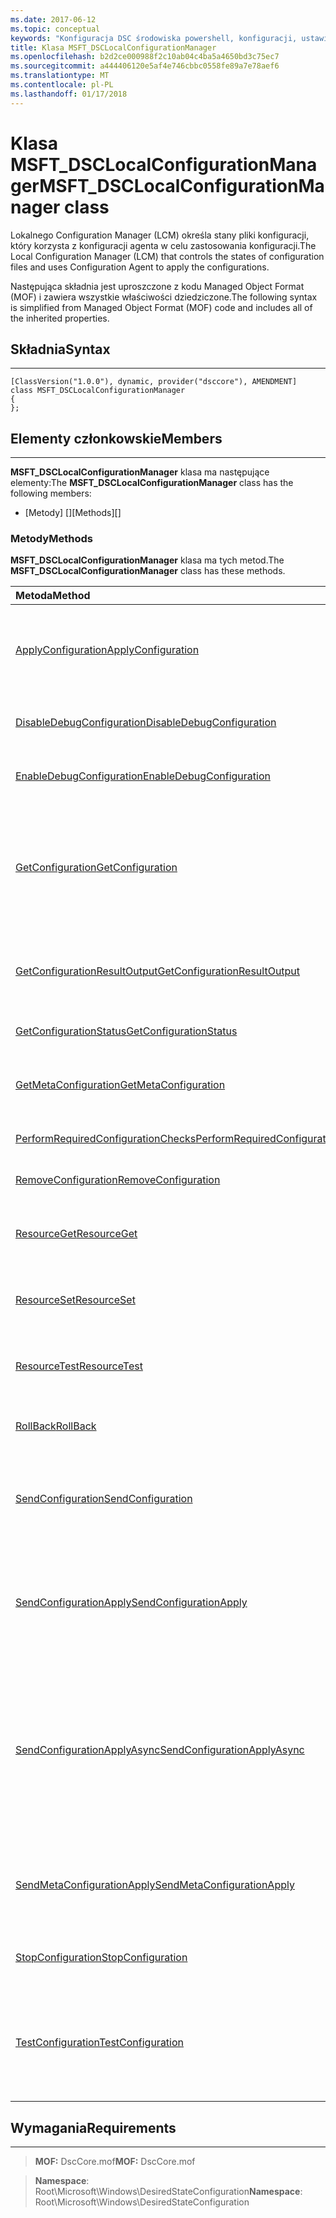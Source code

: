 ```yaml
---
ms.date: 2017-06-12
ms.topic: conceptual
keywords: "Konfiguracja DSC środowiska powershell, konfiguracji, ustawienia"
title: Klasa MSFT_DSCLocalConfigurationManager
ms.openlocfilehash: b2d2ce000988f2c10ab04c4ba5a4650bd3c75ec7
ms.sourcegitcommit: a444406120e5af4e746cbbc0558fe89a7e78aef6
ms.translationtype: MT
ms.contentlocale: pl-PL
ms.lasthandoff: 01/17/2018
---
```

# <a name="msftdsclocalconfigurationmanager-class"></a><span data-ttu-id="35910-103">Klasa MSFT_DSCLocalConfigurationManager</span><span class="sxs-lookup"><span data-stu-id="35910-103">MSFT_DSCLocalConfigurationManager class</span></span>

<span data-ttu-id="35910-104">Lokalnego Configuration Manager (LCM) określa stany pliki konfiguracji, który korzysta z konfiguracji agenta w celu zastosowania konfiguracji.</span><span class="sxs-lookup"><span data-stu-id="35910-104">The Local Configuration Manager (LCM) that controls the states of configuration files and uses Configuration Agent to apply the configurations.</span></span>

<span data-ttu-id="35910-105">Następująca składnia jest uproszczone z kodu Managed Object Format (MOF) i zawiera wszystkie właściwości dziedziczone.</span><span class="sxs-lookup"><span data-stu-id="35910-105">The following syntax is simplified from Managed Object Format (MOF) code and includes all of the inherited properties.</span></span>

## <a name="syntax"></a><span data-ttu-id="35910-106">Składnia</span><span class="sxs-lookup"><span data-stu-id="35910-106">Syntax</span></span>
------

``` syntax
[ClassVersion("1.0.0"), dynamic, provider("dsccore"), AMENDMENT]
class MSFT_DSCLocalConfigurationManager
{
};
```

## <a name="members"></a><span data-ttu-id="35910-107">Elementy członkowskie</span><span class="sxs-lookup"><span data-stu-id="35910-107">Members</span></span>
-------

<span data-ttu-id="35910-108">**MSFT_DSCLocalConfigurationManager** klasa ma następujące elementy:</span><span class="sxs-lookup"><span data-stu-id="35910-108">The **MSFT_DSCLocalConfigurationManager** class has the following members:</span></span>

-   <span data-ttu-id="35910-109">[Metody] []</span><span class="sxs-lookup"><span data-stu-id="35910-109">[Methods][]</span></span>

### <a name="methods"></a><span data-ttu-id="35910-110">Metody</span><span class="sxs-lookup"><span data-stu-id="35910-110">Methods</span></span>

<span data-ttu-id="35910-111">**MSFT_DSCLocalConfigurationManager** klasa ma tych metod.</span><span class="sxs-lookup"><span data-stu-id="35910-111">The **MSFT_DSCLocalConfigurationManager** class has these methods.</span></span>

|<span data-ttu-id="35910-112">Metoda</span><span class="sxs-lookup"><span data-stu-id="35910-112">Method</span></span> |<span data-ttu-id="35910-113">Opis</span><span class="sxs-lookup"><span data-stu-id="35910-113">Description</span></span> |
|:--- |:---|
| [<span data-ttu-id="35910-114">ApplyConfiguration</span><span class="sxs-lookup"><span data-stu-id="35910-114">ApplyConfiguration</span></span>](msft-dsclocalconfigurationmanager-applyconfiguration.md)| <span data-ttu-id="35910-115">Używa agenta konfiguracji umożliwiają zastosowanie konfiguracji, który jest w stanie oczekiwania.</span><span class="sxs-lookup"><span data-stu-id="35910-115">Uses the Configuration Agent to apply the configuration that is pending.</span></span>| 
| [<span data-ttu-id="35910-116">DisableDebugConfiguration</span><span class="sxs-lookup"><span data-stu-id="35910-116">DisableDebugConfiguration</span></span>](msft-dsclocalconfigurationmanager-disabledebugconfiguration.md)| <span data-ttu-id="35910-117">Wyłącza debugowanie zasobów usługi Konfiguracja DSC.</span><span class="sxs-lookup"><span data-stu-id="35910-117">Disables DSC resource debugging.</span></span>| 
| [<span data-ttu-id="35910-118">EnableDebugConfiguration</span><span class="sxs-lookup"><span data-stu-id="35910-118">EnableDebugConfiguration</span></span>](msft-dsclocalconfigurationmanager-enabledebugconfiguration.md)| <span data-ttu-id="35910-119">Włącza debugowanie zasobów usługi Konfiguracja DSC.</span><span class="sxs-lookup"><span data-stu-id="35910-119">Enables DSC resource debugging.</span></span>| 
| [<span data-ttu-id="35910-120">GetConfiguration</span><span class="sxs-lookup"><span data-stu-id="35910-120">GetConfiguration</span></span>](msft-dsclocalconfigurationmanager-getconfiguration.md)| <span data-ttu-id="35910-121">Wysyła dokument konfiguracji do węzła zarządzanego i używa **uzyskać** metody Agent konfiguracji, aby zastosować konfigurację.</span><span class="sxs-lookup"><span data-stu-id="35910-121">Sends the configuration document to the managed node and uses the **Get** method of the Configuration Agent to apply the configuration.</span></span>| 
| [<span data-ttu-id="35910-122">GetConfigurationResultOutput</span><span class="sxs-lookup"><span data-stu-id="35910-122">GetConfigurationResultOutput</span></span>](msft-dsclocalconfigurationmanager-getconfigurationresultoutput.md)| <span data-ttu-id="35910-123">Pobiera dane wyjściowe Agent konfiguracji odnoszące się do określonego zadania.</span><span class="sxs-lookup"><span data-stu-id="35910-123">Gets the Configuration Agent output relating to a specific job.</span></span>| 
| [<span data-ttu-id="35910-124">GetConfigurationStatus</span><span class="sxs-lookup"><span data-stu-id="35910-124">GetConfigurationStatus</span></span>](msft-dsclocalconfigurationmanager-getconfigurationstatus.md)| <span data-ttu-id="35910-125">Podgląd historii stanu konfiguracji.</span><span class="sxs-lookup"><span data-stu-id="35910-125">Get the configuration status history.</span></span>| 
| [<span data-ttu-id="35910-126">GetMetaConfiguration</span><span class="sxs-lookup"><span data-stu-id="35910-126">GetMetaConfiguration</span></span>](msft-dsclocalconfigurationmanager-getmetaconfiguration.md)| <span data-ttu-id="35910-127">Pobiera ustawienia LCM, które są używane do kontrolowania konfiguracji agenta.</span><span class="sxs-lookup"><span data-stu-id="35910-127">Gets the LCM settings that are used to control Configuration Agent.</span></span>| 
| [<span data-ttu-id="35910-128">PerformRequiredConfigurationChecks</span><span class="sxs-lookup"><span data-stu-id="35910-128">PerformRequiredConfigurationChecks</span></span>](msft-dsclocalconfigurationmanager-performrequiredconfigurationchecks.md)| <span data-ttu-id="35910-129">Uruchamia kontrolę spójności.</span><span class="sxs-lookup"><span data-stu-id="35910-129">Starts the consistency check.</span></span>| 
| [<span data-ttu-id="35910-130">RemoveConfiguration</span><span class="sxs-lookup"><span data-stu-id="35910-130">RemoveConfiguration</span></span>](msft-dsclocalconfigurationmanager-removeconfiguration.md)| <span data-ttu-id="35910-131">Usuwa pliki konfiguracji.</span><span class="sxs-lookup"><span data-stu-id="35910-131">Removes the configuration files.</span></span>| 
| [<span data-ttu-id="35910-132">ResourceGet</span><span class="sxs-lookup"><span data-stu-id="35910-132">ResourceGet</span></span>](msft-dsclocalconfigurationmanager-resourceget.md)| <span data-ttu-id="35910-133">Bezpośrednio wywołuje **uzyskać** metody zasobu usługi Konfiguracja DSC.</span><span class="sxs-lookup"><span data-stu-id="35910-133">Directly calls the **Get** method of a DSC resource.</span></span>| 
| [<span data-ttu-id="35910-134">ResourceSet</span><span class="sxs-lookup"><span data-stu-id="35910-134">ResourceSet</span></span>](msft-dsclocalconfigurationmanager-resourceset.md)| <span data-ttu-id="35910-135">Bezpośrednio wywołuje **ustawić** metody zasobu usługi Konfiguracja DSC.</span><span class="sxs-lookup"><span data-stu-id="35910-135">Directly calls the **Set** method of a DSC resource.</span></span>| 
| [<span data-ttu-id="35910-136">ResourceTest</span><span class="sxs-lookup"><span data-stu-id="35910-136">ResourceTest</span></span>](msft-dsclocalconfigurationmanager-resourcetest.md)| <span data-ttu-id="35910-137">Bezpośrednio wywołuje **testu** metody zasobu usługi Konfiguracja DSC.</span><span class="sxs-lookup"><span data-stu-id="35910-137">Directly calls the **Test** method of a DSC resource.</span></span>| 
| [<span data-ttu-id="35910-138">RollBack</span><span class="sxs-lookup"><span data-stu-id="35910-138">RollBack</span></span>](msft-dsclocalconfigurationmanager-rollback.md)| <span data-ttu-id="35910-139">Przedstawia powrót do poprzedniej konfiguracji.</span><span class="sxs-lookup"><span data-stu-id="35910-139">Rolls back to a previous configuration.</span></span>| 
| [<span data-ttu-id="35910-140">SendConfiguration</span><span class="sxs-lookup"><span data-stu-id="35910-140">SendConfiguration</span></span>](msft-dsclocalconfigurationmanager-sendconfiguration.md)| <span data-ttu-id="35910-141">Wysyła dokument konfiguracji do węzła zarządzanego i zapisuje go jako oczekujące zmiany.</span><span class="sxs-lookup"><span data-stu-id="35910-141">Sends the configuration document to the managed node and saves it as a pending change.</span></span>| 
| [<span data-ttu-id="35910-142">SendConfigurationApply</span><span class="sxs-lookup"><span data-stu-id="35910-142">SendConfigurationApply</span></span>](msft-dsclocalconfigurationmanager-sendconfigurationapply.md)| <span data-ttu-id="35910-143">Wysyła dokument konfiguracji do węzła zarządzanego i używa konfiguracji agenta, aby zastosować konfigurację.</span><span class="sxs-lookup"><span data-stu-id="35910-143">Sends the configuration document to the managed node and uses the Configuration Agent to apply the configuration.</span></span>| 
| [<span data-ttu-id="35910-144">SendConfigurationApplyAsync</span><span class="sxs-lookup"><span data-stu-id="35910-144">SendConfigurationApplyAsync</span></span>](msft-dsclocalconfigurationmanager-sendconfigurationapplyasync.md)| <span data-ttu-id="35910-145">Wysłany do węzła zarządzanego konfiguracji i uruchomić przy użyciu agenta konfiguracji, aby zastosować konfigurację.</span><span class="sxs-lookup"><span data-stu-id="35910-145">Send the configuration document to the managed node and start using the Configuration Agent to apply the configuration.</span></span> <span data-ttu-id="35910-146">Użyj GetConfigurationResultOutput, aby pobrać dane wyjściowe wynik.</span><span class="sxs-lookup"><span data-stu-id="35910-146">Use GetConfigurationResultOutput to retrieve result output.</span></span>| 
| [<span data-ttu-id="35910-147">SendMetaConfigurationApply</span><span class="sxs-lookup"><span data-stu-id="35910-147">SendMetaConfigurationApply</span></span>](msft-dsclocalconfigurationmanager-sendmetaconfigurationapply.md)| <span data-ttu-id="35910-148">Konfiguruje ustawienia LCM, które są używane do sterowania agenta konfiguracji.</span><span class="sxs-lookup"><span data-stu-id="35910-148">Sets the LCM settings that are used to control the Configuration Agent.</span></span>| 
| [<span data-ttu-id="35910-149">StopConfiguration</span><span class="sxs-lookup"><span data-stu-id="35910-149">StopConfiguration</span></span>](msft-dsclocalconfigurationmanager-stopconfiguration.md)| <span data-ttu-id="35910-150">Zatrzymuje konfigurację, która jest w toku.</span><span class="sxs-lookup"><span data-stu-id="35910-150">Stops the configuration that is in progress.</span></span>| 
| [<span data-ttu-id="35910-151">TestConfiguration</span><span class="sxs-lookup"><span data-stu-id="35910-151">TestConfiguration</span></span>](msft-dsclocalconfigurationmanager-testconfiguration.md)| <span data-ttu-id="35910-152">Wysyła dokument konfiguracji do węzła zarządzanego i sprawdza bieżącą konfigurację względem dokumentu.</span><span class="sxs-lookup"><span data-stu-id="35910-152">Sends the configuration document to the managed node and verifies the current configuration against the document.</span></span>| 



 

## <a name="requirements"></a><span data-ttu-id="35910-153">Wymagania</span><span class="sxs-lookup"><span data-stu-id="35910-153">Requirements</span></span>
------------
><span data-ttu-id="35910-154">**MOF:** DscCore.mof</span><span class="sxs-lookup"><span data-stu-id="35910-154">**MOF:** DscCore.mof</span></span>

><span data-ttu-id="35910-155">**Namespace**: Root\Microsoft\Windows\DesiredStateConfiguration</span><span class="sxs-lookup"><span data-stu-id="35910-155">**Namespace**: Root\Microsoft\Windows\DesiredStateConfiguration</span></span>



 

 



